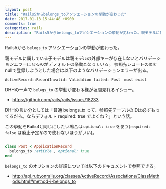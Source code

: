```yaml
---
layout: post
title: "Rails5からbelongs_toアソシエーションの挙動が変わった"
date: 2017-01-13 15:44:48 +0900
comments: true
categories: rails
description: "Rails5からbelongs_toアソシエーションの挙動が変わった。親モデルに属している子モデルは親モデルの外部キーが存在しないとバリデーションエラーになるのがデフォルトの挙動となっている。"
---
```


Rails5から `belogs_to` アソシエーションの挙動が変わった。

親モデルに属している子モデルは親モデルの外部キーが存在しないとバリデーションエラーになるのがデフォルトの挙動となっている。
参照先レコードのidをnullで登録しようとした場合は以下のようなバリデーションエラーが出る。

```
ActiveRecord::RecordInvalid: Validation failed: Post  must exist
```

DHHの一声で `belogs_to` の挙動が変わる様が垣間見れるイシュー。

* https://github.com/rails/rails/issues/18233

DHHの言い分としては「普通 belongs_to って、参照先テーブルのIDは必ずもってるだろ。ならデフォルト required: true でよくね？」という話。

この挙動をRails4と同じにしたい場合は `optional: true` を使う(`required: false` は廃止予定なので使わないほうがいい)。


```ruby

class Post < ApplicationRecord
  belongs_to :article , optional: true
end

```

`belongs_to` のオプションの詳細については以下のドキュメントで参照できる。

* http://api.rubyonrails.org/classes/ActiveRecord/Associations/ClassMethods.html#method-i-belongs_to
